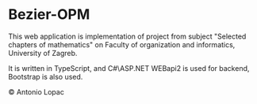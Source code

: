 # Bezier-OPM
This web application is implementation of project from subject "Selected chapters of mathematics" on Faculty of organization and informatics, University of Zagreb.

It is written in TypeScript, and C#\ASP.NET WEBapi2 is used for backend, Bootstrap is also used.

© Antonio Lopac
